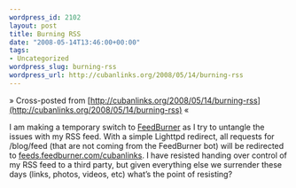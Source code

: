 ```yaml
--- 
wordpress_id: 2102
layout: post
title: Burning RSS
date: "2008-05-14T13:46:00+00:00"
tags: 
- Uncategorized
wordpress_slug: burning-rss
wordpress_url: http://cubanlinks.org/2008/05/14/burning-rss
---
```

&raquo; Cross-posted from [http://cubanlinks.org/2008/05/14/burning-rss](http://cubanlinks.org/2008/05/14/burning-rss) &laquo;

<p>I am making a temporary switch to <a href="http://www.feedburner.com">FeedBurner</a> as I try to untangle the issues with my <span class="caps">RSS</span> feed.  With a simple Lighttpd redirect, all requests for /blog/feed (that are not coming from the FeedBurner bot) will be redirected to <a href="http://feeds.feedburner.com/cubanlinks">feeds.feedburner.com/cubanlinks</a>.  I have resisted handing over control of my <span class="caps">RSS</span> feed to a third party, but given everything else we surrender these days (links, photos, videos, etc) what&#8217;s the point of resisting?</p>
